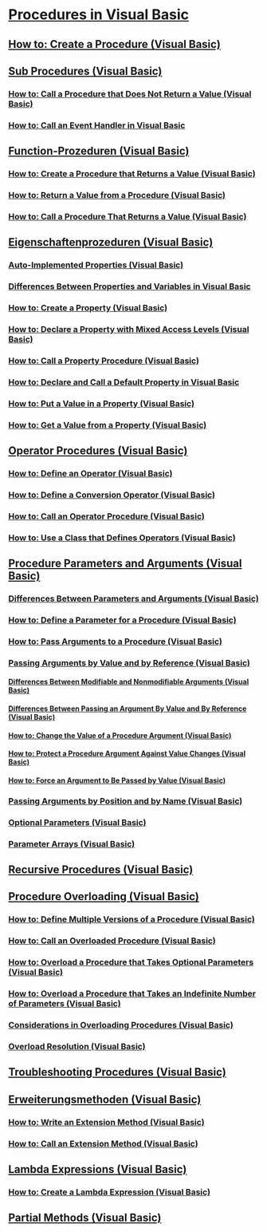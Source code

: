 # [Procedures in Visual Basic](index.md)
## [How to: Create a Procedure (Visual Basic)](how-to-create-a-procedure.md)
## [Sub Procedures (Visual Basic)](sub-procedures.md)
### [How to: Call a Procedure that Does Not Return a Value (Visual Basic)](how-to-call-a-procedure-that-does-not-return-a-value.md)
### [How to: Call an Event Handler in Visual Basic](how-to-call-an-event-handler.md)
## [Function-Prozeduren (Visual Basic)](function-procedures.md)
### [How to: Create a Procedure that Returns a Value (Visual Basic)](how-to-create-a-procedure-that-returns-a-value.md)
### [How to: Return a Value from a Procedure (Visual Basic)](how-to-return-a-value-from-a-procedure.md)
### [How to: Call a Procedure That Returns a Value (Visual Basic)](how-to-call-a-procedure-that-returns-a-value.md)
## [Eigenschaftenprozeduren (Visual Basic)](property-procedures.md)
### [Auto-Implemented Properties (Visual Basic)](auto-implemented-properties.md)
### [Differences Between Properties and Variables in Visual Basic](differences-between-properties-and-variables.md)
### [How to: Create a Property (Visual Basic)](how-to-create-a-property.md)
### [How to: Declare a Property with Mixed Access Levels (Visual Basic)](how-to-declare-a-property-with-mixed-access-levels.md)
### [How to: Call a Property Procedure (Visual Basic)](how-to-call-a-property-procedure.md)
### [How to: Declare and Call a Default Property in Visual Basic](how-to-declare-and-call-a-default-property.md)
### [How to: Put a Value in a Property (Visual Basic)](how-to-put-a-value-in-a-property.md)
### [How to: Get a Value from a Property (Visual Basic)](how-to-get-a-value-from-a-property.md)
## [Operator Procedures (Visual Basic)](operator-procedures.md)
### [How to: Define an Operator (Visual Basic)](how-to-define-an-operator.md)
### [How to: Define a Conversion Operator (Visual Basic)](how-to-define-a-conversion-operator.md)
### [How to: Call an Operator Procedure (Visual Basic)](how-to-call-an-operator-procedure.md)
### [How to: Use a Class that Defines Operators (Visual Basic)](how-to-use-a-class-that-defines-operators.md)
## [Procedure Parameters and Arguments (Visual Basic)](procedure-parameters-and-arguments.md)
### [Differences Between Parameters and Arguments (Visual Basic)](differences-between-parameters-and-arguments.md)
### [How to: Define a Parameter for a Procedure (Visual Basic)](how-to-define-a-parameter-for-a-procedure.md)
### [How to: Pass Arguments to a Procedure (Visual Basic)](how-to-pass-arguments-to-a-procedure.md)
### [Passing Arguments by Value and by Reference (Visual Basic)](passing-arguments-by-value-and-by-reference.md)
#### [Differences Between Modifiable and Nonmodifiable Arguments (Visual Basic)](differences-between-modifiable-and-nonmodifiable-arguments.md)
#### [Differences Between Passing an Argument By Value and By Reference (Visual Basic)](differences-between-passing-an-argument-by-value-and-by-reference.md)
#### [How to: Change the Value of a Procedure Argument (Visual Basic)](how-to-change-the-value-of-a-procedure-argument.md)
#### [How to: Protect a Procedure Argument Against Value Changes (Visual Basic)](how-to-protect-a-procedure-argument-against-value-changes.md)
#### [How to: Force an Argument to Be Passed by Value (Visual Basic)](how-to-force-an-argument-to-be-passed-by-value.md)
### [Passing Arguments by Position and by Name (Visual Basic)](passing-arguments-by-position-and-by-name.md)
### [Optional Parameters (Visual Basic)](optional-parameters.md)
### [Parameter Arrays (Visual Basic)](parameter-arrays.md)
## [Recursive Procedures (Visual Basic)](recursive-procedures.md)
## [Procedure Overloading (Visual Basic)](procedure-overloading.md)
### [How to: Define Multiple Versions of a Procedure (Visual Basic)](how-to-define-multiple-versions-of-a-procedure.md)
### [How to: Call an Overloaded Procedure (Visual Basic)](how-to-call-an-overloaded-procedure.md)
### [How to: Overload a Procedure that Takes Optional Parameters (Visual Basic)](how-to-overload-a-procedure-that-takes-optional-parameters.md)
### [How to: Overload a Procedure that Takes an Indefinite Number of Parameters (Visual Basic)](how-to-overload-a-procedure-that-takes-an-indefinite-number-of-parameters.md)
### [Considerations in Overloading Procedures (Visual Basic)](considerations-in-overloading-procedures.md)
### [Overload Resolution (Visual Basic)](overload-resolution.md)
## [Troubleshooting Procedures (Visual Basic)](troubleshooting-procedures.md)
## [Erweiterungsmethoden (Visual Basic)](extension-methods.md)
### [How to: Write an Extension Method (Visual Basic)](how-to-write-an-extension-method.md)
### [How to: Call an Extension Method (Visual Basic)](how-to-call-an-extension-method.md)
## [Lambda Expressions (Visual Basic)](lambda-expressions.md)
### [How to: Create a Lambda Expression (Visual Basic)](how-to-create-a-lambda-expression.md)
## [Partial Methods (Visual Basic)](partial-methods.md)

